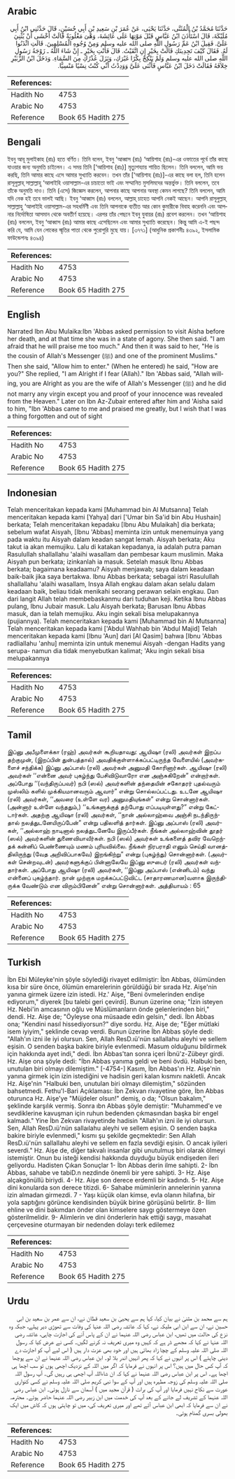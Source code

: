 ## Arabic


<div dir="rtl" lang="ar" style={{fontSize:'larger',backgroundColor:'#f8f9fa',padding:20}}>
حَدَّثَنَا مُحَمَّدُ بْنُ الْمُثَنَّى، حَدَّثَنَا يَحْيَى، عَنْ عُمَرَ بْنِ سَعِيدِ بْنِ أَبِي حُسَيْنٍ، قَالَ حَدَّثَنِي ابْنُ أَبِي مُلَيْكَةَ، قَالَ اسْتَأْذَنَ ابْنُ عَبَّاسٍ قَبْلَ مَوْتِهَا عَلَى عَائِشَةَ، وَهْىَ مَغْلُوبَةٌ قَالَتْ أَخْشَى أَنْ يُثْنِيَ عَلَىَّ‏.‏ فَقِيلَ ابْنُ عَمِّ رَسُولِ اللَّهِ صلى الله عليه وسلم وَمِنْ وُجُوهِ الْمُسْلِمِينَ‏.‏ قَالَتِ ائْذَنُوا لَهُ‏.‏ فَقَالَ كَيْفَ تَجِدِينَكِ قَالَتْ بِخَيْرٍ إِنِ اتَّقَيْتُ‏.‏ قَالَ فَأَنْتِ بِخَيْرٍ ـ إِنْ شَاءَ اللَّهُ ـ زَوْجَةُ رَسُولِ اللَّهِ صلى الله عليه وسلم وَلَمْ يَنْكِحْ بِكْرًا غَيْرَكِ، وَنَزَلَ عُذْرُكِ مِنَ السَّمَاءِ‏.‏ وَدَخَلَ ابْنُ الزُّبَيْرِ خِلاَفَهُ فَقَالَتْ دَخَلَ ابْنُ عَبَّاسٍ فَأَثْنَى عَلَىَّ وَوَدِدْتُ أَنِّي كُنْتُ نِسْيًا مَنْسِيًّا‏.‏
</div>
<div style={{backgroundColor:'#f8f9fa',padding:20, marginBottom: 10}}><table> <thead> <tr> <th>References:</th> <th></th> </tr> </thead> <tbody><tr><td>Hadith No</td><td>4753</td></tr><tr><td>Arabic No</td><td>4753</td></tr><tr><td>Reference</td><td>Book 65 Hadith 275</td></tr></tbody></table></div>

## Bengali


<div dir="ltr" lang="bn" style={{fontSize:'larger',backgroundColor:'#f8f9fa',padding:20}}>
ইবনু আবূ মুলাইকাহ (রাঃ) হতে বর্ণিত। তিনি বলেন, ইবনু ‘আব্বাস (রাঃ) ‘আয়িশাহ (রাঃ)-এর ওফাতের পূর্বে তাঁর কাছে যাওয়ার জন্য অনুমতি চাইলেন। এ সময় তিনি [‘আয়িশাহ (রাঃ)] মৃত্যুশয্যায় শায়িত ছিলেন। তিনি বললেন, আমি ভয় করছি, তিনি আমার কাছে এসে আমার সুখ্যাতি করবেন। তখন তাঁর [‘আয়িশাহ (রাঃ)]-এর কাছে বলা হল, তিনি হলেন রাসূলুল্লাহ্ সাল্লাল্লাহু ‘আলাইহি ওয়াসাল্লাম-এর চাচাতো ভাই এবং সম্মানিত মুসলিমদের অন্তর্ভুক্ত। তিনি বললেন, তবে তাঁকে অনুমতি দাও। তিনি (এসে) জিজ্ঞেস করলেন, আপনার কাছে আপনার অবস্থা কেমন লাগছে? তিনি বললেন, আমি যদি নেক হই তবে ভালই আছি। ইবনু ‘আব্বাস (রাঃ) বললেন, আল্লাহ্ চাহেত আপনি নেকই আছেন। আপনি রাসূলুল্লাহ্ সাল্লাল্লাহু ‘আলাইহি ওয়াসাল্লাম-এর সহধর্মিণী এবং তিনি আপনাকে ব্যতীত আর কোন কুমারীকে বিবাহ করেননি এবং আপনার নির্দোষিতা আসমান থেকে অবতীর্ণ হয়েছে। এরপর তাঁর পেছনে ইবনু যুবায়র (রাঃ) প্রবেশ করলেন। তখন ‘আয়িশাহ (রাঃ) বললেন, ইবনু ‘আব্বাস (রাঃ) আমার কাছে এসেছিলেন এবং আমার সুখ্যাতি করেছেন। কিন্তু আমি এ-ই পছন্দ করি যে, আমি যেন লোকের স্মৃতির পাতা থেকে পুরোপুরি মুছে যায়। [৩৭৭১] (আধুনিক প্রকাশনীঃ ৪৩৯২, ইসলামিক ফাউন্ডেশনঃ ৪৩৯৪)
</div>
<div style={{backgroundColor:'#f8f9fa',padding:20, marginBottom: 10}}><table> <thead> <tr> <th>References:</th> <th></th> </tr> </thead> <tbody><tr><td>Hadith No</td><td>4753</td></tr><tr><td>Arabic No</td><td>4753</td></tr><tr><td>Reference</td><td>Book 65 Hadith 275</td></tr></tbody></table></div>

## English


<div dir="ltr" lang="en" style={{fontSize:'larger',backgroundColor:'#f8f9fa',padding:20}}>
Narrated Ibn Abu Mulaika:Ibn 'Abbas asked permission to visit Aisha before her death, and at that time she was in a state of agony. She then said. "I am afraid that he will praise me too much." And then it was said to her, "He is the cousin of Allah's Messenger (ﷺ) and one of the prominent Muslims." Then she said, "Allow him to enter." (When he entered) he said, "How are you?" She replied, "I am Alright if I fear (Allah)." Ibn 'Abbas said, "Allah willing, you are Alright as you are the wife of Allah's Messenger (ﷺ) and he did not marry any virgin except you and proof of your innocence was revealed from the Heaven." Later on Ibn Az-Zubair entered after him and 'Aisha said to him, "Ibn 'Abbas came to me and praised me greatly, but I wish that I was a thing forgotten and out of sight
</div>
<div style={{backgroundColor:'#f8f9fa',padding:20, marginBottom: 10}}><table> <thead> <tr> <th>References:</th> <th></th> </tr> </thead> <tbody><tr><td>Hadith No</td><td>4753</td></tr><tr><td>Arabic No</td><td>4753</td></tr><tr><td>Reference</td><td>Book 65 Hadith 275</td></tr></tbody></table></div>

## Indonesian


<div dir="ltr" lang="id" style={{fontSize:'larger',backgroundColor:'#f8f9fa',padding:20}}>
Telah menceritakan kepada kami [Muhammad bin Al Mutsanna] Telah menceritakan kepada kami [Yahya] dari ['Umar bin Sa'id bin Abu Hushain] berkata; Telah menceritakan kepadaku [Ibnu Abu Mulaikah] dia berkata; sebelum wafat Aisyah, [Ibnu 'Abbas] meminta izin untuk menemuinya yang pada waktu itu Aisyah dalam keadan sangat lemah. Aisyah berkata; Aku takut ia akan memujiku. Lalu di katakan kepadanya, ia adalah putra paman Rasulullah shallallahu 'alaihi wasallam dan pembesar kaum muslimin. Maka Aisyah pun berkata; izinkanlah ia masuk. Setelah masuk Ibnu Abbas berkata; bagaimana keadaamu? Aisyah menjawab; saya dalam keadaan baik-baik jika saya bertakwa. Ibnu Abbas berkata; sebagai istri Rasulullah shallallahu 'alaihi wasallam, Insya Allah engkau dalam akan selalu dalam keadaan baik, beliau tidak menikahi seorang perawan selain engkau. Dan dari langit Allah telah membebaskanmu dari tuduhan keji. Ketika Ibnu Abbas pulang, Ibnu Jubair masuk. Lalu Aisyah berkata; Barusan Ibnu Abbas masuk, dan ia telah memujiku. Aku ingin sekali bisa melupakannya (pujiannya). Telah menceritakan kepada kami [Muhammad bin Al Mutsanna] Telah menceritakan kepada kami ['Abdul Wahhab bin 'Abdul Majid] Telah menceritakan kepada kami [Ibnu 'Aun] dari [Al Qasim] bahwa [Ibnu 'Abbas radliallahu 'anhu] meminta izin untuk menemui Aisyah -dengan Hadits yang serupa- namun dia tidak menyebutkan kalimat; 'Aku ingin sekali bisa melupakannya
</div>
<div style={{backgroundColor:'#f8f9fa',padding:20, marginBottom: 10}}><table> <thead> <tr> <th>References:</th> <th></th> </tr> </thead> <tbody><tr><td>Hadith No</td><td>4753</td></tr><tr><td>Arabic No</td><td>4753</td></tr><tr><td>Reference</td><td>Book 65 Hadith 275</td></tr></tbody></table></div>

## Tamil


<div dir="ltr" lang="ta" style={{fontSize:'larger',backgroundColor:'#f8f9fa',padding:20}}>
இப்னு அபீமுளைக்கா (ரஹ்) அவர்கள் கூறியதாவது: ஆயிஷா (ரலி) அவர்கள் இறப்ப தற்குமுன், (இறப்பின் துன்பத்தால்) அவதிக்குள்ளாக்கப்பட்டிருந்த வேளையில் (அவர்களைச் சந்திக்க) இப்னு அப்பாஸ் (ரலி) அவர்கள் அனுமதி கோரினார்கள். ஆயிஷா (ரலி) அவர்கள் ‘‘என்னை அவர் புகழ்ந்து பேசிவிடுவாரோ என அஞ்சுகிறேன்” என்றார்கள். அப்போது ‘‘(வந்திருப்பவர்) நபி (ஸல்) அவர்களின் தந்தையின் சகோதரர் புதல்வரும் முஸ்லிம் களில் முக்கியமானவரும் ஆவார்” என்று சொல்லப்பட்டது. உடனே ஆயிஷா (ரலி) அவர்கள், ‘‘அவரை (உள்ளே வர) அனுமதியுங்கள்” என்று சொன்னார்கள். (அன்னார் உள்ளே வந்ததும்,) ‘‘உங்களுக்குத் தற்போது எப்படியுள்ளது?” என்று கேட்டார்கள். அதற்கு ஆயிஷா (ரலி) அவர்கள், ‘‘நான் அல்லாஹ்வை அஞ்சி நடந்திருந்தால் நலத்துடனேயிருப்பேன்” என்று பதிலளித் தார்கள். இப்னு அப்பாஸ் (ரலி) அவர்கள், ‘‘அல்லாஹ் நாடினால் நலத்துடனேயே இருப்பீர்கள். நீங்கள் அல்லாஹ்வின் தூதர் (ஸல்) அவர்களின் துணைவியாவீர்கள். நபி (ஸல்) அவர்கள் உங்களைத் தவிர வேறெந்தக் கன்னிப் பெண்ணையும் மணம் புரியவில்லை. நீங்கள் நிரபராதி எனும் செய்தி வானத்திலிருந்து (வேத அறிவிப்பாகவே) இறங்கிற்று” என்று (புகழ்ந்து) சொன்னார்கள். (அவர்கள் சென்றவுடன்) அவர்களுக்குப் பின்னாலேயே இப்னு ஸுபைர் (ரலி) அவர்கள் வந்தார்கள். அப்போது ஆயிஷா (ரலி) அவர்கள், ‘‘இப்னு அப்பாஸ் (என்னிடம்) வந்து என்னைப் புகழ்ந்தார். நான் முற்றாக மறக்கப்பட்டுவிட்ட (சாதாரணமான)வளாக இருந்திருக்க வேண்டும் என விரும்பினேன்” என்று சொன்னார்கள். அத்தியாயம் : 65
</div>
<div style={{backgroundColor:'#f8f9fa',padding:20, marginBottom: 10}}><table> <thead> <tr> <th>References:</th> <th></th> </tr> </thead> <tbody><tr><td>Hadith No</td><td>4753</td></tr><tr><td>Arabic No</td><td>4753</td></tr><tr><td>Reference</td><td>Book 65 Hadith 275</td></tr></tbody></table></div>

## Turkish


<div dir="ltr" lang="tr" style={{fontSize:'larger',backgroundColor:'#f8f9fa',padding:20}}>
İbn Ebi Müleyke'nin şöyle söylediği rivayet edilmiştir: İbn Abbas, ölümünden kısa bir süre önce, ölümün emarelerinin görüldüğü bir sırada Hz. Aişe'nin yanına girmek üzere izin istedi. Hz.' Aişe, "Beni övmelerinden endişe ediyorum," diyerek [bu talebi geri çevirdi]. Bunun üzerine ona; "İzin isteyen Hz. Nebi'in amcasının oğlu ve Müslümanların önde gelenlerinden biri," dendi. Hz. Aişe de; "Öyleyse ona müsaade edin gelsin," dedi. İbn Abbas ona; "Kendini nasıl hissediyorsun?" diye sordu. Hz. Aişe de; "Eğer mütlaki isem iyiyim," şeklinde cevap verdi. Bunun üzerine İbn Abbas şöyle dedi: "Allah'ın izni ile iyi olursun. Sen, Allah ResD.ıü'nün sallallahu aleyhi ve sellem eşisin. O senden başka bakire biriyle evlenmedi. Masum olduğunu bildirmek için hakkında ayet indi," dedi. İbn Abbas'tan sonra içeri İbnü'z-Zübeyr girdi. Hz. Aişe ona şöyle dedi: "İbn Abbas yanıma geldi ve beni övdü. Halbuki ben, unutulan biri olmayı dilemiştim." [-4754-] Kasım, İbn Abbas'ın Hz. Aişe'nin yanına girmek için izin istediğini ve hadisin geri kalan kısmını nakletli. Ancak Hz. Aişe'nin "Halbuki ben, unutulan biri olmayı dilemiştim," sözünden bahsetmedi. Fethu'l-Bari Açıklaması: İbn Zekvan rivayetine göre, İbn Abbas oturunca Hz. Aişe'ye "Müjdeler olsun!" demiş, o da; "Olsun bakalım," şeklinde karşılık vermiş. Sonra ıbn Abbas şöyle demiştir: "Muhammed'e ve sevdiklerine kavuşman için ruhun bedenden çıkmasından başka bir engel kalmadı." Yine İbn Zekvan rivayetinde hadisin "Allah'ın izni ile iyi olursun. Sen, Allah ResD.ıü'nün sallaılahu aleyhi ve sellem eşisin. O senden başka bakire biriyle evlenmedi," kısmı şu şekilde geçmektedir: Sen Allah ResD.ıü'nün sallallahu aleyhi ve sellem en fazla sevdiği eşisin. O ancak iyileri severdi." Hz. Aişe de, diğer takvalı insanlar gibi unutulmuş biri olarak ölmeyi istemiştir. Onun bu isteği kendisi hakkında duyduğu büyük endişeden ileri geliyordu. Hadisten Çıkan Sonuçlar 1- İbn Abbas derin ilme sahipti. 2- İbn Abbas, sahabe ve tabiD.n nezdinde önemli bir yere sahipti. 3- Hz. Aişe alçakgönüllü biriydi. 4- Hz. Aişe son derece erdemli bir kadındı. 5- Hz. Aişe dini konularda son derece titizdi. 6- Sahabe müminlerin annelerinin yanına izin almadan girmezdi. 7 - Yaşı küçük olan kimse, evla olanın hilafına, bir yola saptığını görünce kendisinden büyük birine görüşünü belirtir. 8- İlim ehline ve dini bakımdan önder olan kimselere saygı göstermeye özen gösterilmelidir. 9- Alimlerin ve dini önderlerin hak ettiği saygı, masıahat çerçevesine oturmayan bir nedenden dolayı terk edilemez
</div>
<div style={{backgroundColor:'#f8f9fa',padding:20, marginBottom: 10}}><table> <thead> <tr> <th>References:</th> <th></th> </tr> </thead> <tbody><tr><td>Hadith No</td><td>4753</td></tr><tr><td>Arabic No</td><td>4753</td></tr><tr><td>Reference</td><td>Book 65 Hadith 275</td></tr></tbody></table></div>

## Urdu


<div dir="rtl" lang="ur" style={{fontSize:'larger',backgroundColor:'#f8f9fa',padding:20}}>
ہم سے محمد بن مثنیٰ نے بیان کیا، کہا ہم سے یحییٰ بن سعید قطان نے، ان سے عمر بن سعید بن ابی حسین نے، ان سے ابن ابی ملیکہ نے، کہا کہ عائشہ رضی اللہ عنہا کی وفات سے تھوڑی دیر پہلے، جبکہ وہ نزع کی حالت میں تھیں، ابن عباس رضی اللہ عنہما نے ان کے پاس آنے کی اجازت چاہی، عائشہ رضی اللہ عنہا نے کہا کہ مجھے ڈر ہے کہ کہیں وہ میری تعریف نہ کرنے لگیں۔ کسی نے عرض کیا کہ رسول اللہ صلی اللہ علیہ وسلم کے چچا زاد بھائی ہیں اور خود بھی عزت دار ہیں ( اس لیے آپ کو اجازت دے دینی چاہئے ) اس پر انہوں نے کہا کہ پھر انہیں اندر بلا لو۔ ابن عباس رضی اللہ عنہما نے ان سے پوچھا کہ آپ کس حال میں ہیں؟ اس پر انہوں نے فرمایا کہ اگر میں اللہ کے نزدیک اچھی ہوں تو سب اچھا ہی اچھا ہے۔ اس پر ابن عباس رضی اللہ عنہما نے کہا کہ ان شاءاللہ آپ اچھی ہی رہیں گی۔ آپ رسول اللہ صلی اللہ علیہ وسلم کی زوجہ مطہرہ ہیں اور آپ کے سوا نبی کریم صلی اللہ علیہ وسلم نے کسی کنواری عورت سے نکاح نہیں فرمایا اور آپ کی برات ( قرآن مجید میں ) آسمان سے نازل ہوئی۔ ابن عباس رضی اللہ عنہما کے تشریف لے جانے کے بعد آپ کی خدمت میں ابن زبیر رضی اللہ عنہما حاضر ہوئے۔ محترمہ نے ان سے فرمایا کہ ابھی ابن عباس آئے تھے اور میری تعریف کی، میں تو چاہتی ہوں کہ کاش میں ایک بھولی بسری گمنام ہوتی۔
</div>
<div style={{backgroundColor:'#f8f9fa',padding:20, marginBottom: 10}}><table> <thead> <tr> <th>References:</th> <th></th> </tr> </thead> <tbody><tr><td>Hadith No</td><td>4753</td></tr><tr><td>Arabic No</td><td>4753</td></tr><tr><td>Reference</td><td>Book 65 Hadith 275</td></tr></tbody></table></div>